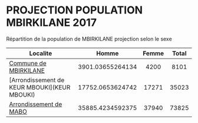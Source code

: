 # PROJECTION POPULATION MBIRKILANE 2017
	
Répartition de la population de MBIRKILANE projection selon le sexe
	
| Localite  | Homme | Femme | Total |
| --------- |:-----:|:-----:|:-----:|
| [Commune de MBIRKILANE](MBIRKILANE) | 3901.03655264134 | 4200 | 8101 |
| [Arrondissement de KEUR MBOUKI](KEUR MBOUKI) | 17752.0653624742 | 17271 | 35023 |
| [Arrondissement de MABO](MABO) | 35885.4234592375 | 37940 | 73825 |
